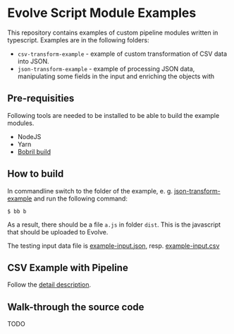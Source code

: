 # Evolve Script Module Examples
This repository contains examples of custom pipeline modules written in typescript.
Examples are in the following folders:
- `csv-transform-example` - example of custom transformation of CSV data into JSON.
- `json-transform-example` - example of processing JSON data, manipulating some fields in the input 
          and enriching the objects with 

## Pre-requisities
Following tools are needed to be installed to be able to build the example modules.
 - NodeJS
 - Yarn
 - [Bobril build](https://github.com/bobril/bbcore)

## How to build
In commandline switch to the folder of the example, e. g. [json-transform-example](json-transform-example) and run the following command:

```shell
$ bb b
```

As a result, there should be a file `a.js` in folder `dist`. This is the javascript that should be
uploaded to Evolve.

The testing input data file is [example-input.json](json-transform-example/example-input.json), resp. [example-input.csv](csv-transform-example/example-input.csv) 

## CSV Example with Pipeline
Follow the [detail description](csv-transform-example/README.md).

## Walk-through the source code
TODO